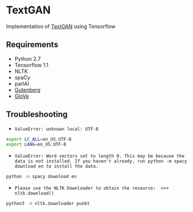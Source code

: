 TextGAN
=======
Implementation of [TextGAN](https://c4209155-a-62cb3a1a-s-sites.googlegroups.com/site/nips2016adversarial/WAT16_paper_20.pdf?attachauth=ANoY7cqpAyY5CnhFXJnMkCb5JpTtM-SAdM3a4lGtDwHTc9Zgk1_S4ARZEA-GChW9mUOEN13e58IlNJHZER3DxCvDrRJSayUeM-Ss9rAxYl7eTVCUtzyxoI53o2lBASgxjnGammqZB8XODyoMwO_mjKSgTA2eMAih2nXVG9XyEugbJ2FfoEj4YEw-RxOPVOzzY55zvyHBA6DmnNRnlFn6e7s_pgUu5vySPGse-6EUi4aWkI-kFo5pl9E%3D&attredirects=0) using Tensorflow

Requirements
------------
- Python 2.7
- Tensorflow 1.1
- NLTK
- spaCy
- parlAI
- [Gutenberg](https://web.eecs.umich.edu/~lahiri/gutenberg_dataset.html)
- [GloVe](https://nlp.stanford.edu/projects/glove/)

Troubleshooting
---------------
- `ValueError: unknown local: UTF-8`

```bash
export LC_ALL=en_US.UTF-8
export LANG=en_US.UTF-8
```

- `ValueError: Word vectors set to length 0. This may be because the data is not installed. If you haven't already, run python -m spacy download en to install the data.`

```bash
python -m spacy download en
```

- `Please use the NLTK Downloader to obtain the resource:  >>> nltk.download()`

```bash
python3 -m nltk.downloader punkt
```
